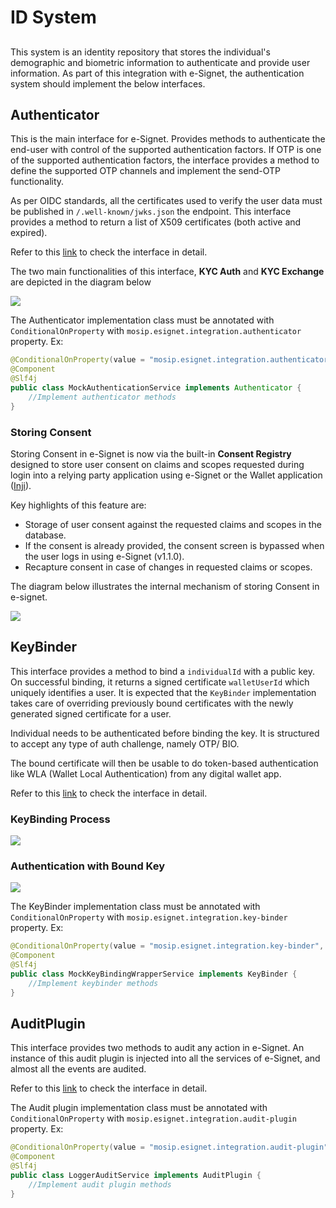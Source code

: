 # ID System

##

This system is an identity repository that stores the individual's demographic and biometric information to authenticate and provide user information. As part of this integration with e-Signet, the authentication system should implement the below interfaces.

## Authenticator

This is the main interface for e-Signet. Provides methods to authenticate the end-user with control of the supported authentication factors. If OTP is one of the supported authentication factors, the interface provides a method to define the supported OTP channels and implement the send-OTP functionality.

As per OIDC standards, all the certificates used to verify the user data must be published in `/.well-known/jwks.json` the endpoint. This interface provides a method to return a list of X509 certificates (both active and expired).

Refer to this [link](https://github.com/mosip/esignet/blob/1.0.0/esignet-integration-api/src/main/java/io/mosip/esignet/api/spi/Authenticator.java#L22-L69) to check the interface in detail.

The two main functionalities of this interface, **KYC Auth** and **KYC Exchange** are depicted in the diagram below

![](<authentication-system/\_images/1-kyc-auth-exchange (1).png>)

The Authenticator implementation class must be annotated with `ConditionalOnProperty` with `mosip.esignet.integration.authenticator` property. Ex:

```java
@ConditionalOnProperty(value = "mosip.esignet.integration.authenticator", havingValue = "mock-authentication-service")
@Component
@Slf4j
public class MockAuthenticationService implements Authenticator {
    //Implement authenticator methods
}
```

### Storing Consent

Storing Consent in e-Signet is now via the built-in **Consent Registry** designed to store user consent on claims and scopes requested during login into a relying party application using e-Signet or the Wallet application ([Inji](https://docs.mosip.io/inji/)).

Key highlights of this feature are:

* Storage of user consent against the requested claims and scopes in the database.
* If the consent is already provided, the consent screen is bypassed when the user logs in using e-Signet (v1.1.0).
* Recapture consent in case of changes in requested claims or scopes.

The diagram below illustrates the internal mechanism of storing Consent in e-signet.

![](<authentication-system/\_images/2-consent (1).png>)

## KeyBinder

This interface provides a method to bind a `individualId` with a public key. On successful binding, it returns a signed certificate `walletUserId` which uniquely identifies a user. It is expected that the `KeyBinder` implementation takes care of overriding previously bound certificates with the newly generated signed certificate for a user.

Individual needs to be authenticated before binding the key. It is structured to accept any type of auth challenge, namely OTP/ BIO.

The bound certificate will then be usable to do token-based authentication like WLA (Wallet Local Authentication) from any digital wallet app.

Refer to this [link](https://github.com/mosip/esignet/blob/1.0.0/esignet-integration-api/src/main/java/io/mosip/esignet/api/spi/KeyBinder.java#L17-L45) to check the interface in detail.

### KeyBinding Process

![](<authentication-system/\_images/3-key-binding-process (1).png>)

### Authentication with Bound Key

![](<authentication-system/\_images/4-key-binding-usage (1).png>)

The KeyBinder implementation class must be annotated with `ConditionalOnProperty` with `mosip.esignet.integration.key-binder` property. Ex:

```java
@ConditionalOnProperty(value = "mosip.esignet.integration.key-binder", havingValue = "mock-keybinder-service")
@Component
@Slf4j
public class MockKeyBindingWrapperService implements KeyBinder {
    //Implement keybinder methods
}
```

## AuditPlugin

This interface provides two methods to audit any action in e-Signet. An instance of this audit plugin is injected into all the services of e-Signet, and almost all the events are audited.

Refer to this [link](https://github.com/mosip/esignet/blob/1.0.0/esignet-integration-api/src/main/java/io/mosip/esignet/api/spi/AuditPlugin.java#L12-L34) to check the interface in detail.

The Audit plugin implementation class must be annotated with `ConditionalOnProperty` with `mosip.esignet.integration.audit-plugin` property. Ex:

```java
@ConditionalOnProperty(value = "mosip.esignet.integration.audit-plugin", havingValue = "mock-audit-service")
@Component
@Slf4j
public class LoggerAuditService implements AuditPlugin {
    //Implement audit plugin methods
}
```

